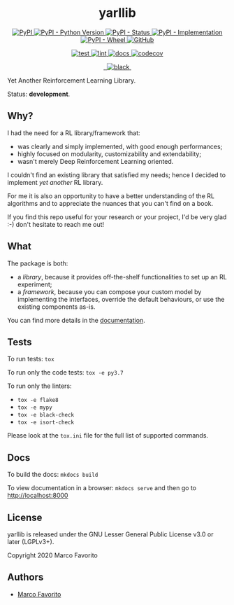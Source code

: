 <h1 align="center">
  <b>yarllib</b>
</h1>

<p align="center">
  <a href="https://pypi.org/project/yarllib">
    <img alt="PyPI" src="https://img.shields.io/pypi/v/yarllib">
  </a>
  <a href="https://pypi.org/project/yarllib">
    <img alt="PyPI - Python Version" src="https://img.shields.io/pypi/pyversions/yarllib" />
  </a>
  <a href="">
    <img alt="PyPI - Status" src="https://img.shields.io/pypi/status/yarllib" />
  </a>
  <a href="">
    <img alt="PyPI - Implementation" src="https://img.shields.io/pypi/implementation/yarllib">
  </a>
  <a href="">
    <img alt="PyPI - Wheel" src="https://img.shields.io/pypi/wheel/yarllib">
  </a>
  <a href="https://github.com/whitemech/yarllib/blob/master/LICENSE">
    <img alt="GitHub" src="https://img.shields.io/github/license/whitemech/yarllib">
  </a>
</p>
<p align="center">
  <a href="">
    <img alt="test" src="https://github.com/whitemech/yarllib/workflows/test/badge.svg">
  </a>
  <a href="">
    <img alt="lint" src="https://github.com/whitemech/yarllib/workflows/lint/badge.svg">
  </a>
  <a href="">
    <img alt="docs" src="https://github.com/whitemech/yarllib/workflows/docs/badge.svg">
  </a>
  <a href="https://codecov.io/gh/whitemech/yarllib">
    <img alt="codecov" src="https://codecov.io/gh/whitemech/yarllib/branch/master/graph/badge.svg?token=FG3ATGP5P5">
  </a>
</p>
<p align="center">
  <a href="https://img.shields.io/badge/flake8-checked-blueviolet">
    <img alt="" src="https://img.shields.io/badge/flake8-checked-blueviolet">
  </a>
  <a href="https://img.shields.io/badge/mypy-checked-blue">
    <img alt="" src="https://img.shields.io/badge/mypy-checked-blue">
  </a>
  <a href="https://img.shields.io/badge/code%20style-black-black">
    <img alt="black" src="https://img.shields.io/badge/code%20style-black-black" />
  </a>
  <a href="https://www.mkdocs.org/">
    <img alt="" src="https://img.shields.io/badge/docs-mkdocs-9cf">
  </a>
</p>


Yet Another Reinforcement Learning Library.

Status: **development**.

## Why?

I had the need for a RL library/framework that:
- was clearly and simply implemented, with good enough performances;
- highly focused on modularity, customizability and extendability;
- wasn't merely Deep Reinforcement Learning oriented.

I couldn't find an existing library that satisfied my needs; 
hence I decided to implement _yet another_ RL library.

For me it is also an opportunity to 
have a better understanding of the RL algorithms
and to appreciate the nuances that you can't find on a book.

If you find this repo useful for your research or your project,
I'd be very glad :-) don't hesitate to reach me out!

## What

The package is both:
- a _library_, because it provides off-the-shelf functionalities to
  set up an RL experiment;
- a _framework_, because you can compose your custom model by implementing
  the interfaces, override the default behaviours, or use the existing
  components as-is.   

You can find more details in the 
[documentation](https://marcofavorito.github.io/yarllib).

## Tests

To run tests: `tox`

To run only the code tests: `tox -e py3.7`

To run only the linters: 
- `tox -e flake8`
- `tox -e mypy`
- `tox -e black-check`
- `tox -e isort-check`

Please look at the `tox.ini` file for the full list of supported commands. 

## Docs

To build the docs: `mkdocs build`

To view documentation in a browser: `mkdocs serve`
and then go to [http://localhost:8000](http://localhost:8000)

## License

yarllib is released under the GNU Lesser General Public License v3.0 or later (LGPLv3+).

Copyright 2020 Marco Favorito

## Authors

- [Marco Favorito](https://marcofavorito.github.io/)
